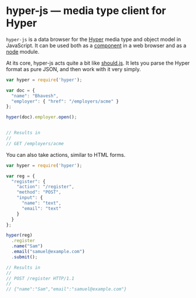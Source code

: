 # hyper-js — media type client for Hyper

`hyper-js` is a data browser for the [Hyper][hyper] media type and object
model in JavaScript. It can be used both as a [component][component] in a
web browser and as a [node][node] module.

[hyper]: https://github.com/timshadel/hyper
[component]: https://github.com/component/component
[node]: http://nodejs.org

At its core, hyper-js acts quite a bit like [should.js][should]. It lets you
parse the Hyper format as pure JSON, and then work with it very simply.

[should]: https://github.com/visionmedia/should.js

```javascript
var hyper = require('hyper');

var doc = {
  "name": "Bhavesh",
  "employer": { "href": "/employers/acme" }
};

hyper(doc).employer.open();


// Results in
//
// GET /employers/acme
```

You can also take actions, similar to HTML forms.

```javascript
var hyper = require('hyper');

var reg = {
  "register": {
    "action": "/register",
    "method": "POST",
    "input": {
      "name": "text",
      "email": "text"
    }
  }
};

hyper(reg)
  .register
  .name("Sam")
  .email("samuel@example.com")
  .submit();

// Results in
//
// POST /register HTTP/1.1
//
// {"name":"Sam","email":"samuel@example.com"}
```